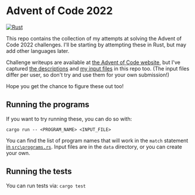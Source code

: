 # Advent of Code 2022
[![Rust](https://github.com/nihonjinrxs/adventofcode-2022/actions/workflows/rust.yml/badge.svg)](https://github.com/nihonjinrxs/adventofcode-2022/actions/workflows/rust.yml)

This repo contains the collection of my attempts at solving the Advent of Code 2022 challenges. I'll be starting by attempting these in Rust, but may add other languages later.

Challenge writeups are available at [the Advent of Code website](https://adventofcode.com/), but I've captured [the descriptions](/docs) and [my input files](/data) in this repo too. (The input files differ per user, so don't try and use them for your own submission!)

Hope you get the chance to figure these out too!

## Running the programs

If you want to try running these, you can do so with:

```{sh}
cargo run -- <PROGRAM_NAME> <INPUT_FILE>
```

You can find the list of program names that will work in
the `match` statement [in `src\programs.rs`](/src/programs.rs#L6).
Input files are in the `data` directory, or you can create your own.

## Running the tests

You can run tests via: `cargo test`
